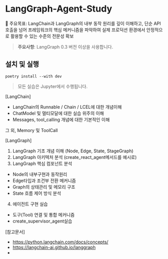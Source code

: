 # LangGraph-Agent-Study

🎯 주요목표: LangChain과 LangGraph의 내부 동작 원리를 깊이 이해하고, 단순 API 호출을 넘어 프레임워크의 핵심 메커니즘을 파악하여 실제 프로덕션 환경에서 안정적으로 활용할 수 있는 수준의 전문성 확보

> **주요사항**: LangGraph 0.3 버전 이상을 사용합니다.

## 설치 및 실행

```shell
poetry install --with dev
```
> 모든 실습은 Jupyter에서 수행됩니다.



[LangChain]
- LangChain의 Runnable / Chain / LCEL에 대한 개념이해
- ChatModel 및 멀티모달에 대한 실습 위주의 이해
- Messages, tool_calling 개념에 대한 기본적인 이해 

그 외, Memory 및 ToolCall

[LangGraph]
1. LangGraph 기초 개념 이해 (Node, Edge, State, StageGraph)
2. LangGraph 아키텍처 분석 (create_react_agent메서드를 예시로)
3. LangGraph 핵심 컴포넌트 분석
- Node의 내부구현과 동작원리
- Edge타입과 조건부 전환 메커니즘
- Graph의 상태관리 및 메모리 구조
- State 흐름 제어 방식 분석
4. 에이전트 구현 실습
- 도구(Tool) 연결 및 통합 메커니즘
- create_supervisor_agent실습


[참고문서]
- https://python.langchain.com/docs/concepts/
- https://langchain-ai.github.io/langgraph
-  